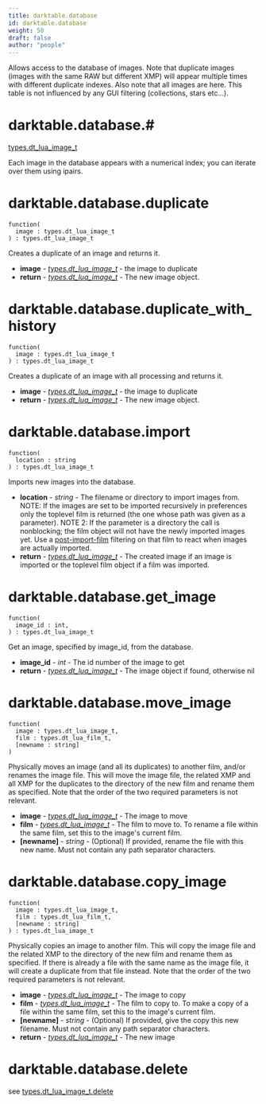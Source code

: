 ```yaml
---
title: darktable.database
id: darktable.database
weight: 50
draft: false
author: "people"
---
```


Allows access to the database of images. Note that duplicate images \(images with the
same RAW but different XMP\) will appear multiple times with different duplicate indexes.
Also note that all images are here. This table is not influenced by any GUI filtering \(collections, stars etc...\).

# darktable.database.#

[types.dt_lua_image_t](../../types/dt_lua_image_t)

Each image in the database appears with a numerical index; you can iterate over them using
ipairs.

# darktable.database.duplicate

```
function(
  image : types.dt_lua_image_t
) : types.dt_lua_image_t
```

Creates a duplicate of an image and returns it.

* **image** - _[types.dt_lua_image_t](../../types/dt_lua_image_t)_ - the image to duplicate
* **return** - _[types.dt_lua_image_t](../../types/dt_lua_image_t)_ - The new image object.

# darktable.database.duplicate_with_history

```
function(
  image : types.dt_lua_image_t
) : types.dt_lua_image_t
```

Creates a duplicate of an image with all processing and returns it.

* **image** - _[types.dt_lua_image_t](../../types/dt_lua_image_t)_ - the image to duplicate
* **return** - _[types.dt_lua_image_t](../../types/dt_lua_image_t)_ - The new image object.

# darktable.database.import

```
function(
  location : string
) : types.dt_lua_image_t
```

Imports new images into the database.

* **location** - _string_ - The filename or directory to import images from. NOTE: If the images are set to be
imported recursively in preferences only the toplevel film is returned \(the one whose
path was given as a parameter\). NOTE 2: If the parameter is a directory the call is nonblocking; the film object will not have the newly imported images yet. Use a [post-import-film](..//../events/post-imort-film) filtering on that film to react when images are actually imported.
* **return** - _[types.dt_lua_image_t](../../types/dt_lua_image_t)_ - The created image if an image is imported or the toplevel film object if a film was
imported.

# darktable.database.get_image

```
function(
  image_id : int,
) : types.dt_lua_image_t
```

Get an image, specified by image_id, from the database.

* **image_id** - _int_ - The id number of the image to get
* **return** - _[types.dt_lua_image_t](../../types/dt_lua_image_t)_ - The image object if found, otherwise nil

# darktable.database.move_image

```
function(
  image : types.dt_lua_image_t,
  film : types.dt_lua_film_t,
  [newname : string]
)
```

Physically moves an image \(and all its duplicates\) to another film, and/or renames the image file.
This will move the image file, the related XMP and all XMP for the duplicates to the directory of the new film and rename them as specified.
Note that the order of the two required parameters is not relevant.

* **image** - _[types.dt_lua_image_t](../../types/dt_lua_image_t)_ - The image to move
* **film** - _[types.dt_lua_image_t](../../types/dt_lua_image_t)_ - The film to move to. To rename a file within the same film, set this to the image's
current film.
* **\[newname\]** - _string_ - \(Optional\) If provided, rename the file with this new name. Must not contain any path
separator characters.

# darktable.database.copy_image

```
function(
  image : types.dt_lua_image_t,
  film : types.dt_lua_film_t,
  [newname : string]
) : types.dt_lua_image_t
```

Physically copies an image to another film.
This will copy the image file and the related XMP to the directory of the new film and
rename them as specified.
If there is already a file with the same name as the image file, it will create a duplicate
from that file instead.
Note that the order of the two required parameters is not relevant.

* **image** - _[types.dt_lua_image_t](../../types/dt_lua_image_t)_ - The image to copy
* **film** - _[types.dt_lua_image_t](../../types/dt_lua_image_t)_ - The film to copy to. To make a copy of a file within the same film, set this to the image's
current film.
* **\[newname\]** - _string_ - \(Optional\) If provided, give the copy this new filename. Must not contain any path separator characters.
* **return** - _[types.dt_lua_image_t](../../types/dt_lua_image_t)_ - The new image

# darktable.database.delete
see [types.dt_lua_image_t.delete](../../types/dt_lua_image_t.delete)

